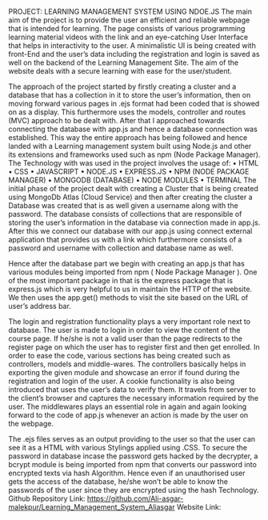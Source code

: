 PROJECT: LEARNING MANAGEMENT SYSTEM USING NDOE.JS
The main aim of the project is to provide the user an efficient and reliable webpage that is intended for learning. The page consists of various programming learning material videos with the link and an eye-catching User Interface that helps in interactivity to the user. A minimalistic UI is being created with front-End and the user’s data including the registration and login is saved as well on the backend of the Learning Management Site. The aim of the website deals with a secure learning with ease for the user/student.

The approach of the project started by firstly creating a cluster and a database that has a collection in it to store the user’s information, then on moving forward various pages in .ejs format had been coded that is showed on as a display. This furthermore uses the models, controller and routes (MVC) approach to be dealt with. After that I approached towards connecting the database with app.js and hence a database connection was established. This way the entire approach has being followed and hence landed with a Learning management system built using Node.js and other its extensions and frameworks used such as npm (Node Package Manager). 
The Technology with was used in the project involves the usage of:
•	HTML
•	CSS
•	JAVASCRIPT
•	NODE.JS
•	EXPRESS.JS
•	NPM (NODE PACKAGE MANAGER)
•	MONGODB (DATABASE)
•	NODE MODULES
•	TERMINAL
The initial phase of the project dealt with creating a Cluster that is being created using MongoDb Atlas (Cloud Service) and then after creating the cluster a Database was created that is as well given a username along with the password. The database consists of collections that are responsible of storing the user’s information in the database via connection made in app.js. After this we connect our database with our app.js using connect external application that provides us with a link which furthermore consists of a password and username with collection and database name as well.

Hence after the database part we begin with creating an app.js that has various modules being imported from npm ( Node Package Manager ). One of the most important package in that is the express package that is express.js which is very helpful to us in maintain the HTTP of the website. We then uses the app.get() methods to visit the site based on the URL of user’s address bar.

The login and registration functionality plays a very important role next to database. The user is made to login in order to view the content of the course page. If he/she is not a valid user than the page redirects to the register page on which the user has to register first and then get enrolled. In order to ease the code, various sections has being created such as controllers, models and middle-wares. The controllers basically helps in exporting the given module and showcase an error if found during the registration and login of the user. A cookie functionality is also being introduced that uses the user’s data to verify them. It travels from server to the client’s browser and captures the necessary information required by the user. The middlewares plays an essential role in again and again looking forward to the code of app.js whenever an action is made by the user on the webpage.

The .ejs files serves as an output providing to the user so that the user can see it as a HTML with various Stylings applied using .CSS. To secure the password in database incase the password gets hacked by the decrypter, a bcrypt module is being imported from npm that converts our password into encrypted texts via hash Algorithm. Hence even if an unauthorised user gets the access of the database, he/she won’t be able to know the passwords of the user since they are encrypted using the hash Technology.
Github Repository Link:
https://github.com/Ali-asgar-malekpur/Learning_Management_System_Aliasgar
Website Link: 
